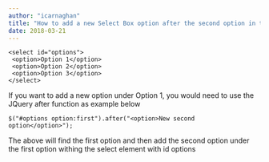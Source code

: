 ```yaml
---
author: "icarnaghan"
title: "How to add a new Select Box option after the second option in the Select Box using JQuery"
date: 2018-03-21
---
```


```
<select id="options">
 <option>Option 1</option>
 <option>Option 2</option>
 <option>Option 3</option>
</select>
```

If you want to add a new option under Option 1, you would need to use the JQuery after function as example below

```
$("#options option:first").after("<option>New second option</option>");
```

The above will find the first option and then add the second option under the first option withing the select element with id options
